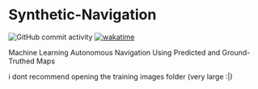 # Synthetic-Navigation
<img alt="GitHub commit activity" src="https://img.shields.io/github/commit-activity/m/Rexicon226/Synthetic-Navigation?style=plastic"> <a href="https://wakatime.com/badge/user/7919913e-2b0a-4282-ac37-f4ea394ea512/project/156adf16-08a9-40fd-b48b-fe54a393b572"><img src="https://wakatime.com/badge/user/7919913e-2b0a-4282-ac37-f4ea394ea512/project/156adf16-08a9-40fd-b48b-fe54a393b572.svg" alt="wakatime"></a>

Machine Learning Autonomous Navigation Using Predicted and Ground-Truthed Maps

i dont recommend opening the training images folder (very large :|)
